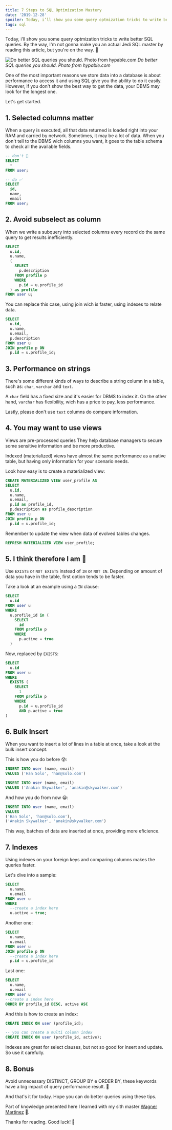 ```yaml
---
title: 7 Steps to SQL Optimization Mastery
date: '2019-12-28'
spoiler: Today, i’ll show you some query optmization tricks to write better SQL queries
tags: sql
---
```


Today, i’ll show you some query optmization tricks to write better SQL queries. By the way, I'm not gonna make you an actual Jedi SQL master by reading this article, but you're on the way. 😬

![Do better SQL queries you should. Photo from hypable.com](https://firebasestorage.googleapis.com/v0/b/from-tatooine.appspot.com/o/sql-mastery%2F1_MoCUGx7Wm4KOpnzsCHgmpw.jpeg?alt=media&token=5b351ca9-e3a0-42c1-ad08-7113ffcde8bf)
*Do better SQL queries you should. Photo from hypable.com*

One of the most important reasons we store data into a database is about performance to access it and using SQL give you the ability to do it easily. However, if you don't show the best way to get the data, your DBMS may look for the longest one. 

Let's get started.

## 1. Selected columns matter

When a query is executed, all that data returned is loaded right into your RAM and carried by network. Sometimes, it may be a lot of data. When you don't tell to the DBMS wich columns you want, it goes to the table schema to check all the available fields.

```sql
-- don't 🚫
SELECT
  *
FROM user;

-- do ✅
SELECT
  id,
  name,
  email
FROM user;
```

## 2. Avoid subselect as column

When we write a subquery into selected columns every record do the same query to get results inefficiently.

```sql
SELECT
  u.id,
  u.name,
  (
    SELECT
      p.description
    FROM profile p
    WHERE
      p.id = u.profile_id
  ) as profile
FROM user u;
```

You can replace this case, using join wich is faster, using indexes to relate data.

```sql
SELECT
  u.id,
  u.name,
  u.email,
  p.description
FROM user u
JOIN profile p ON
  p.id = u.profile_id;
```

## 3. Performance on strings

There's some different kinds of ways to describe a string column in a table, such as: `char`, `varchar` and `text`.

A `char` field has a fixed size and it's easier for DBMS to index it. On the other hand, `varchar` has flexibility, wich has a price to pay, less performance.

Lastly, please don't use `text` columns do compare information.

## 4. You may want to use views

Views are pre-processed queries They help database managers to secure some sensitive information and be more productive.

Indexed (materialized) views have almost the same performance as a native table, but having only information for your scenario needs.

Look how easy is to create a materialized view:

```sql
CREATE MATERIALIZED VIEW user_profile AS
SELECT
  u.id,
  u.name,
  u.email,
  p.id as profile_id,
  p.description as profile_description
FROM user u
JOIN profile p ON
  p.id = u.profile_id;
```

Remember to update the view when data of evolved tables changes.

```sql
REFRESH MATERIALIZED VIEW user_profile;
```

## 5. I think therefore I am 🤔

Use `EXISTS` or `NOT EXISTS` instead of `IN` or `NOT IN`. Depending on amount of data you have in the table, first option tends to be faster.

Take a look at an example using a `IN` clause:

```sql
SELECT
  u.id
FROM user u
WHERE
  u.profile_id in (
    SELECT
      id
    FROM profile p
    WHERE
      p.active = true
  )
```

Now, replaced by `EXISTS`:

```sql
SELECT
  u.id
FROM user u
WHERE
  EXISTS (
    SELECT
      1
    FROM profile p
    WHERE
      p.id = u.profile_id
      AND p.active = true
)
```

## 6. Bulk Insert

When you want to insert a lot of lines in a table at once, take a look at the bulk insert concept.

This is how you do before 😰:

```sql
INSERT INTO user (name, email)
VALUES ('Han Solo', 'han@solo.com')

INSERT INTO user (name, email)
VALUES ('Anakin Skywalker', 'anakin@skywalker.com')
```

And how you do from now 😀:

```sql
INSERT INTO user (name, email)
VALUES
('Han Solo', 'han@solo.com'),
('Anakin Skywalker', 'anakin@skywalker.com')
```

This way, batches of data are inserted at once, providing more eficience. 

## 7. Indexes

Using indexes on your foreign keys and comparing columns makes the queries faster.

Let's dive into a sample:

```sql
SELECT
  u.name,
  u.email
FROM user u
WHERE
  --create a index here
  u.active = true;
```

Another one:

```sql
SELECT
  u.name,
  u.email
FROM user u
JOIN profile p ON
  --create a index here
  p.id = u.profile_id
```

Last one:

```sql
SELECT
  u.name,
  u.email
FROM user u
--create a index here
ORDER BY profile_id DESC, active ASC
```

And this is how to create an index:

```sql
CREATE INDEX ON user (profile_id);

-- you can create a multi column index
CREATE INDEX ON user (profile_id, active);
```

Indexes are great for select clauses, but not so good for insert and update. So use it carefully.

## 8. Bonus

Avoid unnecessary DISTINCT, GROUP BY e ORDER BY, these keywords have a big impact of query performance result. 🤯

And that's it for today. Hope you can do better queries using these tips.

Part of knowledge presented here I learned with my sith master [Wagner Martinez](https://www.linkedin.com/in/wagner-silva-martinez-jr-609b7713) 🧠.

Thanks for reading. Good luck! 🖖
